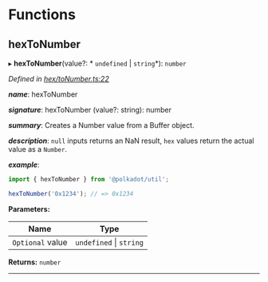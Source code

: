 

# Functions

<a id="hextonumber"></a>

##  hexToNumber

▸ **hexToNumber**(value?: * `undefined` &#124; `string`*): `number`

*Defined in [hex/toNumber.ts:22](https://github.com/polkadot-js/common/blob/24cd64c/packages/util/src/hex/toNumber.ts#L22)*

*__name__*: hexToNumber

*__signature__*: hexToNumber (value?: string): number

*__summary__*: Creates a Number value from a Buffer object.

*__description__*: `null` inputs returns an NaN result, `hex` values return the actual value as a `Number`.

*__example__*:   

```javascript
import { hexToNumber } from '@polkadot/util';

hexToNumber('0x1234'); // => 0x1234
```

**Parameters:**

| Name | Type |
| ------ | ------ |
| `Optional` value |  `undefined` &#124; `string`|

**Returns:** `number`

___

